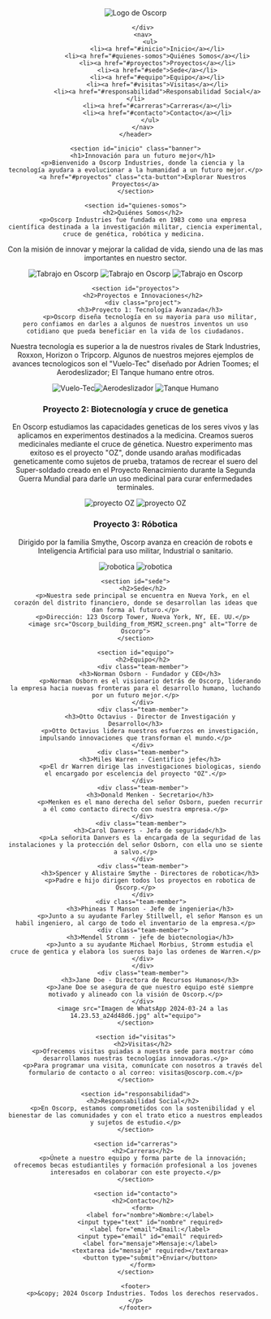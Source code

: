 <!DOCTYPE html>
<html lang="es">
<head>
    <meta charset="UTF-8">
    <meta name="viewport" content="width=device-width, initial-scale=1.0">
    <title>Oscorp Industries</title>
    <link rel="stylesheet" href="styles.css">
</head>
<body>
    <header>
        <div class="logo">
            <image src="logo.jpg" alt="Logo de Oscorp">

        </div>
        <nav>
            <ul>
                <li><a href="#inicio">Inicio</a></li>
                <li><a href="#quienes-somos">Quiénes Somos</a></li>
                <li><a href="#proyectos">Proyectos</a></li>
                <li><a href="#sede">Sede</a></li>
                <li><a href="#equipo">Equipo</a></li>
                <li><a href="#visitas">Visitas</a></li>
                <li><a href="#responsabilidad">Responsabilidad Social</a></li>
                <li><a href="#carreras">Carreras</a></li>
                <li><a href="#contacto">Contacto</a></li>
            </ul>
        </nav>
    </header>
    
    <section id="inicio" class="banner">
        <h1>Innovación para un futuro mejor</h1>
        <p>Bienvenido a Oscorp Industries, donde la ciencia y la tecnología ayudara a evolucionar a la humanidad a un futuro mejor.</p>
        <a href="#proyectos" class="cta-button">Explorar Nuestros Proyectos</a>
    </section>

    <section id="quienes-somos">
        <h2>Quiénes Somos</h2>
        <p>Oscorp Industries fue fundada en 1983 como una empresa científica destinada a la investigación militar, ciencia experimental, cruce de genética, robótica y medicina. 
Con la misión de innovar y mejorar la calidad de vida, siendo una de las mas importantes en nuestro sector.</p>
    <image src="La-ciencia-parada-por-el-coronavirus.jpg" alt="Tabrajo en Oscorp">
    <image src="Etapas-del-metodo-cientifico-y-sus-aplicaciones2.jpg" alt="Tabrajo en Oscorp">
    <image src="jcr_content.jpg" alt="Tabrajo en Oscorp">
    </section>

    <section id="proyectos">
        <h2>Proyectos e Innovaciones</h2>
        <div class="project">
            <h3>Proyecto 1: Tecnología Avanzada</h3>
            <p>Oscorp diseña tecnología en su mayoria para uso militar, pero confiamos en darles a algunos de nuestros inventos un uso cotidiano que pueda beneficiar en la vida de los ciudadanos.
Nuestra tecnología es superior a la de nuestros rivales de Stark Industries, Roxxon, Horizon o Tripcorp.
Algunos de nuestros mejores ejemplos de avances tecnologicos son el "Vuelo-Tec" diseñado por Adrien Toomes; el Aerodeslizador; El Tanque humano entre otros.</p>
        <image src="Wings-Detail-Close-Up-Marvel-Legends-2017-Vulture-Build-A-Figure.jpg" alt="Vuelo-Tec"><image src="1ef6a5_b14e07943d7049b18924448f64036253~mv2.jpg" alt="Aerodeslizador"> <image src="m295__rhino_by_green_mamba_dgs9b7r-pre.jpg" alt="Tanque Humano">
        </div>
        <div class="project">
            <h3>Proyecto 2: Biotecnología y cruce de genetica</h3>
            <p>En Oscorp estudiamos las capacidades geneticas de los seres vivos y las aplicamos en experimentos destinados a la medicina. 
Creamos sueros medicinales mediante el cruce de génetica. Nuestro experimento mas exitoso es el proyecto "OZ", donde usando arañas modificadas geneticamente como sujetos de prueba, tratamos de recrear el 
suero del Super-soldado creado en el Proyecto Renacimiento durante la Segunda Guerra Mundial para darle un uso medicinal para curar enfermedades terminales.</p>
            <image src="Amazing-spider-man229_7263.png" alt="proyecto OZ">
            <image src="Amazing-spider-man229_7269.png" alt="proyecto OZ">   
        </div>
        <div class="project">
            <h3>Proyecto 3: Róbotica</h3>
            <p>Dirigido por la familia Smythe, Oscorp avanza en creación de robots e Inteligencia Artificial para uso militar, Industrial o sanitario.</p>
            <image src="shutterstock_2374630257-scaled.jpg" alt="robotica">
            <image src="150-theker-robotica.jpg" alt="robotica">
    </section>

    <section id="sede">
        <h2>Sede</h2>
        <p>Nuestra sede principal se encuentra en Nueva York, en el corazón del distrito financiero, donde se desarrollan las ideas que dan forma al futuro.</p>
        <p>Dirección: 123 Oscorp Tower, Nueva York, NY, EE. UU.</p>
        <image src="Oscorp_building_from_MSM2_screen.png" alt="Torre de Oscorp">
    </section>

    <section id="equipo">
        <h2>Equipo</h2>
        <div class="team-member">
            <h3>Norman Osborn - Fundador y CEO</h3>
            <p>Norman Osborn es el visionario detrás de Oscorp, liderando la empresa hacia nuevas fronteras para el desarrollo humano, luchando por un futuro mejor.</p>
        </div>
        <div class="team-member">
            <h3>Otto Octavius - Director de Investigación y Desarrollo</h3>
            <p>Otto Octavius lidera nuestros esfuerzos en investigación, impulsando innovaciones que transforman el mundo.</p>
        </div>
        <div class="team-member">
            <h3>Miles Warren - Cientifico jefe</h3>
            <p>El dr Warren dirige las investigaciones biologicas, siendo el encargado por escelencia del proyecto "OZ".</p>
        </div>
        <div class="team-member">
            <h3>Donald Menken - Secretario</h3>
            <p>Menken es el mano derecha del señor Osborn, pueden recurrir a él como contacto directo con nuestra empresa.</p>
        </div>
       <div class="team-member">
            <h3>Carol Danvers - Jefa de seguridad</h3>
            <p>La señorita Danvers es la encargada de la seguridad de las instalaciones y la protección del señor Osborn, con ella uno se siente a salvo.</p>
        </div>
        <div class="team-member">
            <h3>Spencer y Alistaire Smythe - Directores de robotica</h3>
            <p>Padre e hijo dirigen todos los proyectos en robotica de Oscorp.</p>
        </div>
       <div class="team-member">
            <h3>Phineas T Manson - Jefe de ingenieria</h3>
            <p>Junto a su ayudante Farley Stillwell, el señor Manson es un habil ingeniero, al cargo de todo el inventario de la empresa.</p>
        <div class="team-member">
            <h3>Mendel Stromm - jefe de biotecnologia</h3>
            <p>Junto a su ayudante Michael Morbius, Stromm estudia el cruce de gentica y elabora los sueros bajo las ordenes de Warren.</p>
        </div>
        </div>
        <div class="team-member">
            <h3>Jane Doe - Directora de Recursos Humanos</h3>
            <p>Jane Doe se asegura de que nuestro equipo esté siempre motivado y alineado con la visión de Oscorp.</p>
        </div>
        <image src="Imagen de WhatsApp 2024-03-24 a las 14.23.53_a24d48d6.jpg" alt="equipo">
    </section>

    <section id="visitas">
        <h2>Visitas</h2>
        <p>Ofrecemos visitas guiadas a nuestra sede para mostrar cómo desarrollamos nuestras tecnologías innovadoras.</p>
        <p>Para programar una visita, comunícate con nosotros a través del formulario de contacto o al correo: visitas@oscorp.com.</p>
    </section>

    <section id="responsabilidad">
        <h2>Responsabilidad Social</h2>
        <p>En Oscorp, estamos comprometidos con la sostenibilidad y el bienestar de las comunidades y con el trato etico a nuestros empleados y sujetos de estudio.</p>
    </section>

    <section id="carreras">
        <h2>Carreras</h2>
        <p>Únete a nuestro equipo y forma parte de la innovación; ofrecemos becas estudiantiles y formación profesional a los jovenes interesados en colaborar con este proyecto.</p>
    </section>

    <section id="contacto">
        <h2>Contacto</h2>
        <form>
            <label for="nombre">Nombre:</label>
            <input type="text" id="nombre" required>
            <label for="email">Email:</label>
            <input type="email" id="email" required>
            <label for="mensaje">Mensaje:</label>
            <textarea id="mensaje" required></textarea>
            <button type="submit">Enviar</button>
        </form>
    </section>

    <footer>
        <p>&copy; 2024 Oscorp Industries. Todos los derechos reservados.</p>
    </footer>
</body>
</html>
